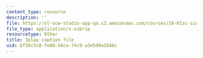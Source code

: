 ```yaml
---
content_type: resource
description: ''
file: https://ol-ocw-studio-app-qa.s3.amazonaws.com/courses/18-01sc-single-variable-calculus-fall-2010/bf56c5c8fe0056ce74c9a3e5d0a1b4bc_BSAA0akmPEU.srt
file_type: application/x-subrip
resourcetype: Other
title: 3play caption file
uid: bf56c5c8-fe00-56ce-74c9-a3e5d0a1b4bc
---
```

